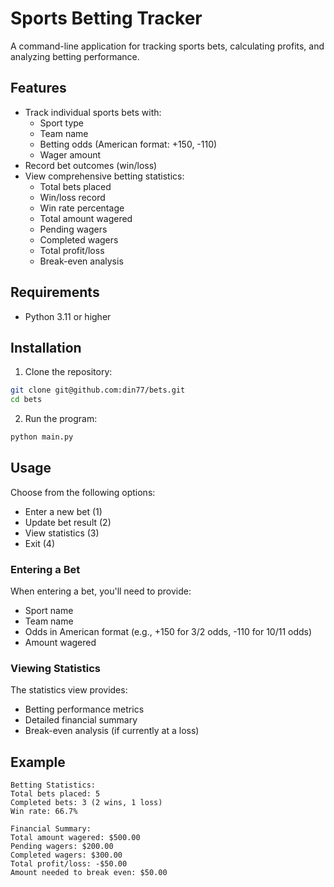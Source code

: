 # Sports Betting Tracker

A command-line application for tracking sports bets, calculating profits, and analyzing betting performance.

## Features

- Track individual sports bets with:
  - Sport type
  - Team name
  - Betting odds (American format: +150, -110)
  - Wager amount
- Record bet outcomes (win/loss)
- View comprehensive betting statistics:
  - Total bets placed
  - Win/loss record
  - Win rate percentage
  - Total amount wagered
  - Pending wagers
  - Completed wagers
  - Total profit/loss
  - Break-even analysis

## Requirements

- Python 3.11 or higher

## Installation

1. Clone the repository:
```bash
git clone git@github.com:din77/bets.git
cd bets
```

2. Run the program:
```bash
python main.py
```

## Usage

Choose from the following options:
- Enter a new bet (1)
- Update bet result (2)
- View statistics (3)
- Exit (4)

### Entering a Bet

When entering a bet, you'll need to provide:
- Sport name
- Team name
- Odds in American format (e.g., +150 for 3/2 odds, -110 for 10/11 odds)
- Amount wagered

### Viewing Statistics

The statistics view provides:
- Betting performance metrics
- Detailed financial summary
- Break-even analysis (if currently at a loss)

## Example

```
Betting Statistics:
Total bets placed: 5
Completed bets: 3 (2 wins, 1 loss)
Win rate: 66.7%

Financial Summary:
Total amount wagered: $500.00
Pending wagers: $200.00
Completed wagers: $300.00
Total profit/loss: -$50.00
Amount needed to break even: $50.00
```


